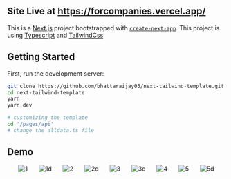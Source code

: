 ## Site Live at https://forcompanies.vercel.app/

This is a [Next.js](https://nextjs.org/) project bootstrapped with [`create-next-app`](https://github.com/vercel/next.js/tree/canary/packages/create-next-app).
This project is using [Typescript](https://nextjs.org/docs/basic-features/typescript) and [TailwindCss](https://tailwindcss.com/)

## Getting Started

First, run the development server:

```bash
git clone https://github.com/bhattaraijay05/next-tailwind-template.git
cd next-tailwind-template
yarn
yarn dev

# customizing the template
cd '/pages/api'
# change the alldata.ts file
```

## Demo

<div style="display:flex; flex-direction:row; flex-wrap:wrap; justify-content:space-evenly">
  <img  src="https://github.com/bhattaraijay05/testproject/blob/main/images/1.png" alt="1" >
  <img  src="https://github.com/bhattaraijay05/testproject/blob/main/images/1d.png" alt="1d">
  <img  src="https://github.com/bhattaraijay05/testproject/blob/main/images/2.png" alt="2">
  <img  src="https://github.com/bhattaraijay05/testproject/blob/main/images/2d.png" alt="2d">
  <img  src="https://github.com/bhattaraijay05/testproject/blob/main/images/3.png" alt="3">
  <img  src="https://github.com/bhattaraijay05/testproject/blob/main/images/3d.png" alt="3d">
  <img  src="https://github.com/bhattaraijay05/testproject/blob/main/images/4.png" alt="4">
  <img  src="https://github.com/bhattaraijay05/testproject/blob/main/images/5.png" alt="5">
  <img  src="https://github.com/bhattaraijay05/testproject/blob/main/images/5d.png" alt="5d">
</div>
